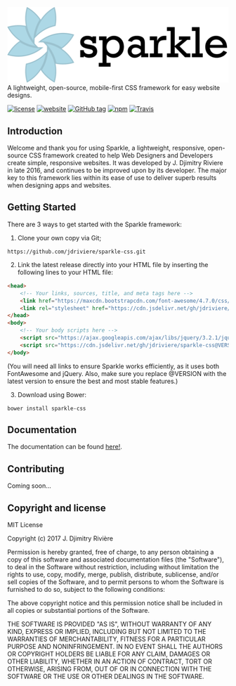 [![Logo](dist/img/Logo_InColor_side.png)](https://jdriviere.github.io/sparkle-css)
A lightweight, open-source, mobile-first CSS framework for easy website designs.

[![license](https://img.shields.io/badge/license-MIT-yellow.svg)](https://github.com/jdriviere/sparkle-css/blob/master/LICENSE)
[![website](https://img.shields.io/badge/website-online-green.svg)](https://jdriviere.github.io/sparkle-css/)
[![GitHub tag](https://img.shields.io/badge/version-1.8.0-blue.svg)](https://github.com/jdriviere/sparkle-css/releases/tag/v1.8.0)
[![npm](https://img.shields.io/badge/npm-v1.8.0-red.svg)](https://www.npmjs.com/package/sparkle.css)
[![Travis](https://img.shields.io/travis/rust-lang/rust.svg)](https://travis-ci.org/jdriviere/sparkle-css)

## Introduction
Welcome and thank you for using Sparkle, a lightweight, responsive, open-source CSS framework created to help Web Designers and Developers create simple, responsive websites. It was developed by J. Djimitry Riviere in late 2016, and continues to be improved upon by its developer. The major key to this framework lies within its ease of use to deliver superb results when designing apps and websites.

## Getting Started
There are 3 ways to get started with the Sparkle framework:
1. Clone your own copy via Git;
```
https://github.com/jdriviere/sparkle-css.git
```
2. Link the latest release directly into your HTML file by inserting the following lines to your HTML file: 
```html
<head>
    <!-- Your links, sources, title, and meta tags here -->
    <link href="https://maxcdn.bootstrapcdn.com/font-awesome/4.7.0/css/font-awesome.min.css" rel="stylesheet">
    <link rel="stylesheet" href="https://cdn.jsdelivr.net/gh/jdriviere/sparkle-css@VERSION/dist/css/sparkle.min.css">
</head>
<body>
    <!-- Your body scripts here -->
    <script src="https://ajax.googleapis.com/ajax/libs/jquery/3.2.1/jquery.min.js"></script>
    <script src="https://cdn.jsdelivr.net/gh/jdriviere/sparkle-css@VERSION/dist/js/sparkle.min.js"></script>
</body>
```
(You will need all links to ensure Sparkle works efficiently, as it uses both FontAwesome and jQuery. Also, make sure you replace @VERSION with the latest version to ensure the best and most stable features.)

3. Download using Bower:
```
bower install sparkle-css
```

## Documentation
The documentation can be found [here!](https://jdriviere.github.io/sparkle-css/docs.html).

## Contributing
Coming soon...

## Copyright and license
MIT License

Copyright (c) 2017 J. Djimitry Rivière

Permission is hereby granted, free of charge, to any person obtaining a copy of this software
and associated documentation files (the "Software"), to deal in the Software without restriction,
including without limitation the rights to use, copy, modify, merge, publish, distribute, sublicense,
and/or sell copies of the Software, and to permit persons to whom the Software is furnished to do so,
subject to the following conditions:

The above copyright notice and this permission notice shall be included in all copies or substantial
portions of the Software.

THE SOFTWARE IS PROVIDED "AS IS", WITHOUT WARRANTY OF ANY KIND, EXPRESS OR IMPLIED, INCLUDING BUT NOT
LIMITED TO THE WARRANTIES OF MERCHANTABILITY, FITNESS FOR A PARTICULAR PURPOSE AND NONINFRINGEMENT.
IN NO EVENT SHALL THE AUTHORS OR COPYRIGHT HOLDERS BE LIABLE FOR ANY CLAIM, DAMAGES OR OTHER LIABILITY,
WHETHER IN AN ACTION OF CONTRACT, TORT OR OTHERWISE, ARISING FROM, OUT OF OR IN CONNECTION WITH THE
SOFTWARE OR THE USE OR OTHER DEALINGS IN THE SOFTWARE.